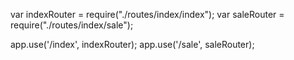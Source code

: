 var indexRouter = require("./routes/index/index");
var saleRouter = require("./routes/index/sale");

app.use('/index', indexRouter);
app.use('/sale', saleRouter);
